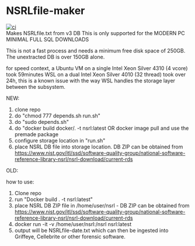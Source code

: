# NSRLfile-maker
[![ci](https://github.com/Gnomesenpai/NSRLfile-maker/actions/workflows/docker-image.yml/badge.svg)](https://github.com/Gnomesenpai/NSRLfile-maker/actions/workflows/docker-image.yml)  
Makes NSRLfile.txt from v3 DB
This is only supported for the MODERN PC MINIMAL FULL SQL DOWNLOADS

This is not a fast process and needs a minimum free disk space of 250GB. The unextracted DB is over 150GB alone.

for speed context, a Ubuntu VM on a single Intel Xeon Silver 4310 (4 vcore) took 59minutes
WSL on a dual Intel Xeon Silver 4010 (32 thread) took over 24h, this is a known issue with the way WSL handles the storage layer between the subsystem.

NEW:
1. clone repo
2. do "chmod 777 depends.sh run.sh"
3. do "sudo depends.sh"
4. do "docker build docker/. -t nsrl:latest OR docker image pull and use the premade package
5. configure storage location in "run.sh"
6. place NSRL DB file into storage location. DB ZIP can be obtained from https://www.nist.gov/itl/ssd/software-quality-group/national-software-reference-library-nsrl/nsrl-download/current-rds


OLD:	

how to use:
1. Clone repo
2. run "Docker build . -t nsrl:latest"
3. place NSRL DB ZIP file in /home/user/nsrl - DB ZIP can be obtained from https://www.nist.gov/itl/ssd/software-quality-group/national-software-reference-library-nsrl/nsrl-download/current-rds
4. docker run -it -v /home/user/nsrl:/nsrl nsrl:latest
5. output will be NSRLfile-date.txt which can then be ingested into Griffeye, Cellebrite or other forensic software.

